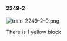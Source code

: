 #### 2249-2
![train-2249-2-0.png](https://github.com/lil-lab/nlvr/raw/master/nlvr/train/images/30/train-2249-2-0.png "train-2249-2-0.png")

There is 1 yellow block